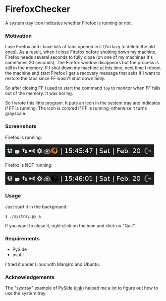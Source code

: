 # FirefoxChecker

A system tray icon indicates whether Firefox is running or not.

### Motivation

I use Firefox and I have lots of tabs opened in it (I'm lazy to delete
the old ones). As a result, when I close Firefox before shutting down
my machine, Firefox needs several seconds to fully close (on one of
my machines it's sometimes 20 seconds). The Firefox window disappears but
the process is still in the memory. If I shut down my machine at this time,
next time I reboot the machine and start Firefox I get a recovery message that
asks if I want to restore the tabs since FF wasn't shut down tidily.

So after closing FF I used to start the command `top` to monitor when FF
falls out of the memory. It was boring.

So I wrote this little program. It puts an icon in the system tray and indicates
if FF is running. The icon is colored if FF is running, otherwise it turns
grayscale.

### Screenshots

Firefox is running:

![FF is running](https://raw.githubusercontent.com/jabbalaci/FirefoxChecker/master/screenshots/firefox_on.png)

Firefox is NOT running:

![FF is NOT running](https://raw.githubusercontent.com/jabbalaci/FirefoxChecker/master/screenshots/firefox_off.png)

### Usage

Just start it in the background:

    $ ./systray.py &

If you want to close it, right click on the icon and click on "Quit".

### Requirements

* PySide
* psutil

I tried it under Linux with Manjaro and Ubuntu.

### Acknowledgements

The "systray" example of PySide ([link](https://github.com/PySide/Examples/tree/master/examples/desktop/systray)) helped me a lot to figure out how to use the system tray.
